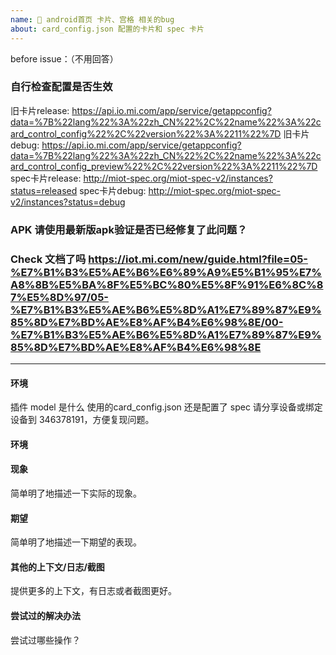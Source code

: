 ```yaml
---
name: 📝 android首页 卡片、宫格 相关的bug
about: card_config.json 配置的卡片和 spec 卡片
---
```

before issue：（不用回答）
### 自行检查配置是否生效 
  旧卡片release: https://api.io.mi.com/app/service/getappconfig?data=%7B%22lang%22%3A%22zh_CN%22%2C%22name%22%3A%22card_control_config%22%2C%22version%22%3A%2211%22%7D
  旧卡片debug: https://api.io.mi.com/app/service/getappconfig?data=%7B%22lang%22%3A%22zh_CN%22%2C%22name%22%3A%22card_control_config_preview%22%2C%22version%22%3A%2211%22%7D
  spec卡片release: http://miot-spec.org/miot-spec-v2/instances?status=released
  spec卡片debug: http://miot-spec.org/miot-spec-v2/instances?status=debug
### APK 请使用最新版apk验证是否已经修复了此问题？
### Check 文档了吗 https://iot.mi.com/new/guide.html?file=05-%E7%B1%B3%E5%AE%B6%E6%89%A9%E5%B1%95%E7%A8%8B%E5%BA%8F%E5%BC%80%E5%8F%91%E6%8C%87%E5%8D%97/05-%E7%B1%B3%E5%AE%B6%E5%8D%A1%E7%89%87%E9%85%8D%E7%BD%AE%E8%AF%B4%E6%98%8E/00-%E7%B1%B3%E5%AE%B6%E5%8D%A1%E7%89%87%E9%85%8D%E7%BD%AE%E8%AF%B4%E6%98%8E
---

#### 环境
插件 model 是什么
使用的card_config.json 还是配置了 spec
请分享设备或绑定设备到 346378191，方便复现问题。

#### 环境

#### 现象

简单明了地描述一下实际的现象。

#### 期望

简单明了地描述一下期望的表现。

#### 其他的上下文/日志/截图

提供更多的上下文，有日志或者截图更好。

#### 尝试过的解决办法

尝试过哪些操作？

